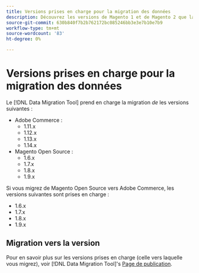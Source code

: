 ```yaml
---
title: Versions prises en charge pour la migration des données
description: Découvrez les versions de Magento 1 et de Magento 2 que la variable [!DNL Data Migration Tool] prend en charge .
source-git-commit: 630b840f7b2b762172bc085246bb3e3e7b10e7b9
workflow-type: tm+mt
source-wordcount: '83'
ht-degree: 0%

---
```



# Versions prises en charge pour la migration des données

Le [!DNL Data Migration Tool] prend en charge la migration _de_ les versions suivantes :

* Adobe Commerce :
   * 1.11.x
   * 1.12.x
   * 1.13.x
   * 1.14.x
* Magento Open Source :
   * 1.6.x
   * 1.7.x
   * 1.8.x
   * 1.9.x

Si vous migrez de Magento Open Source vers Adobe Commerce, les versions suivantes sont prises en charge :

* 1.6.x
* 1.7.x
* 1.8.x
* 1.9.x

## Migration vers la version

Pour en savoir plus sur les versions prises en charge (celle vers laquelle vous migrez), voir [!DNL Data Migration Tool]&#39;s [Page de publication](https://github.com/magento/data-migration-tool/releases).
